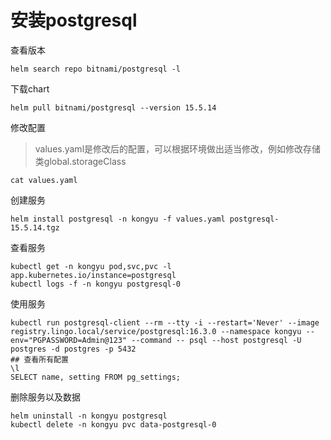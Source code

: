 # 安装postgresql

查看版本

```
helm search repo bitnami/postgresql -l
```

下载chart

```
helm pull bitnami/postgresql --version 15.5.14
```

修改配置

> values.yaml是修改后的配置，可以根据环境做出适当修改，例如修改存储类global.storageClass

```
cat values.yaml
```

创建服务

```shell
helm install postgresql -n kongyu -f values.yaml postgresql-15.5.14.tgz
```

查看服务

```
kubectl get -n kongyu pod,svc,pvc -l app.kubernetes.io/instance=postgresql
kubectl logs -f -n kongyu postgresql-0
```

使用服务

```
kubectl run postgresql-client --rm --tty -i --restart='Never' --image  registry.lingo.local/service/postgresql:16.3.0 --namespace kongyu --env="PGPASSWORD=Admin@123" --command -- psql --host postgresql -U postgres -d postgres -p 5432
## 查看所有配置
\l
SELECT name, setting FROM pg_settings;
```

删除服务以及数据

```
helm uninstall -n kongyu postgresql
kubectl delete -n kongyu pvc data-postgresql-0
```


